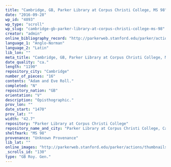 ```yaml
---
title: "Cambridge, GB, Parker Library at Corpus Christi College, MS 98"
date: "2016-09-28"
wp_id: "4893"
wp_type: "scroll"
wp_slug: "cambridge-gb-parker-library-at-corpus-christi-college-ms-98"
creator: "admin"
online_bibliography_record: "http://parkerweb.stanford.edu/parker/actions/manuscript_description_long_display.do?ms_no=98"
language_1: "Anglo-Norman"
language_2: "Latin"
lib_lon: ""
meta_title: "Cambridge, GB, Parker Library at Corpus Christi College, MS 98"
date_quality: "ca."
length: "1190"
repository_city: "Cambridge"
number_of_pieces: "16"
contents: "Adam and Eve Roll."
completed: "N"
repository_nation: "GB"
orientation: "V"
description: "Opisthographic."
prov_lon: ""
date_start: "1470"
prov_lat: ""
width: "42.7"
repository: "Parker Library at Corpus Christi College"
repository_name_and_city: "Parker Library at Corpus Christi College, Cambridge GB"
shelfmark: "MS 98"
provenance: "Unknown Provenance"
lib_lat: ""
online_images: "http://parkerweb.stanford.edu/parker/actions/thumbnails.do?ms_no=98"
_scrolls_id: "130"
type: "GB Roy. Gen."
---
```




